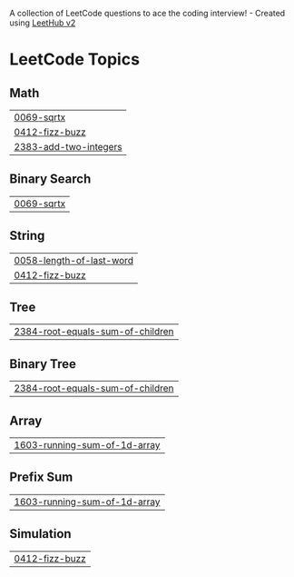 A collection of LeetCode questions to ace the coding interview! - Created using [LeetHub v2](https://github.com/arunbhardwaj/LeetHub-2.0)
<!---LeetCode Topics Start-->
# LeetCode Topics
## Math
|  |
| ------- |
| [0069-sqrtx](https://github.com/fikuna/leetcode-solutions/tree/master/0069-sqrtx) |
| [0412-fizz-buzz](https://github.com/fikuna/leetcode-solutions/tree/master/0412-fizz-buzz) |
| [2383-add-two-integers](https://github.com/fikuna/leetcode-solutions/tree/master/2383-add-two-integers) |
## Binary Search
|  |
| ------- |
| [0069-sqrtx](https://github.com/fikuna/leetcode-solutions/tree/master/0069-sqrtx) |
## String
|  |
| ------- |
| [0058-length-of-last-word](https://github.com/fikuna/leetcode-solutions/tree/master/0058-length-of-last-word) |
| [0412-fizz-buzz](https://github.com/fikuna/leetcode-solutions/tree/master/0412-fizz-buzz) |
## Tree
|  |
| ------- |
| [2384-root-equals-sum-of-children](https://github.com/fikuna/leetcode-solutions/tree/master/2384-root-equals-sum-of-children) |
## Binary Tree
|  |
| ------- |
| [2384-root-equals-sum-of-children](https://github.com/fikuna/leetcode-solutions/tree/master/2384-root-equals-sum-of-children) |
## Array
|  |
| ------- |
| [1603-running-sum-of-1d-array](https://github.com/fikuna/leetcode-solutions/tree/master/1603-running-sum-of-1d-array) |
## Prefix Sum
|  |
| ------- |
| [1603-running-sum-of-1d-array](https://github.com/fikuna/leetcode-solutions/tree/master/1603-running-sum-of-1d-array) |
## Simulation
|  |
| ------- |
| [0412-fizz-buzz](https://github.com/fikuna/leetcode-solutions/tree/master/0412-fizz-buzz) |
<!---LeetCode Topics End-->